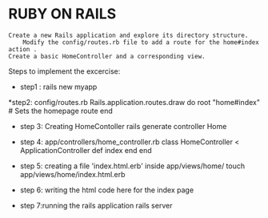 # RUBY ON RAILS

	Create a new Rails application and explore its directory structure.    
        Modify the config/routes.rb file to add a route for the home#index action .
	Create a basic HomeController and a corresponding view.

Steps to implement the excercise:

* step1 :
	rails new myapp

*step2:  config/routes.rb
	Rails.application.routes.draw do
  		root "home#index"  # Sets the homepage route
	end

* step 3: Creating HomeContoller
	rails generate controller Home

* step 4: app/controllers/home_controller.rb
	class HomeController < ApplicationController
  		def index
  		end
	end

* step 5: creating a file 'index.html.erb' inside app/views/home/ 
	touch app/views/home/index.html.erb

* step 6:
	writing the html code here for the index page

* step 7:running the rails application
	rails server


  

